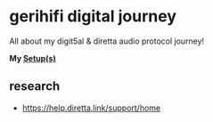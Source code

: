 # gerihifi digital journey
All about my digit5al & diretta audio protocol journey!

**My [Setup(s)](https://github.com/geraldfehringer/diretta/blob/main/gerihifi-setup.md)**

## research

- https://help.diretta.link/support/home

